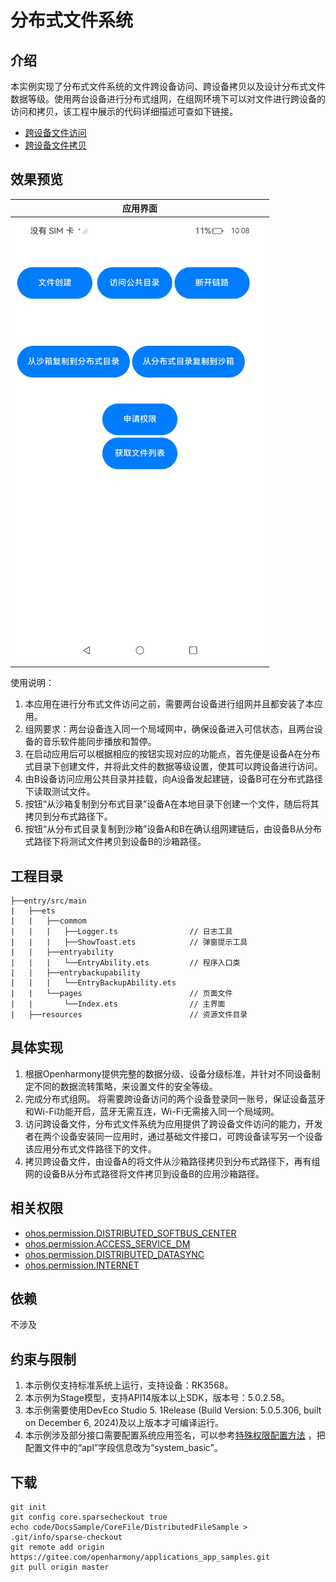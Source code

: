 # 分布式文件系统

## 介绍

本实例实现了分布式文件系统的文件跨设备访问、跨设备拷贝以及设计分布式文件数据等级。使用两台设备进行分布式组网，在组网环境下可以对文件进行跨设备的访问和拷贝，该工程中展示的代码详细描述可查如下链接。

- [ 跨设备文件访问](https://gitcode.com/openharmony/docs/blob/master/zh-cn/application-dev/file-management/file-access-across-devices.md)
- [ 跨设备文件拷贝](https://gitcode.com/openharmony/docs/blob/master/zh-cn/application-dev/file-management/file-copy-across-devices.md)

## 效果预览

|                      应用界面                      |
| :------------------------------------------------: |
| <img src="./screenshots/start.jpg" width = "400"/> |

使用说明：

1. 本应用在进行分布式文件访问之前，需要两台设备进行组网并且都安装了本应用。
2. 组网要求：两台设备连入同一个局域网中，确保设备进入可信状态，且两台设备的音乐软件能同步播放和暂停。
3. 在启动应用后可以根据相应的按钮实现对应的功能点，首先便是设备A在分布式目录下创建文件，并将此文件的数据等级设置，使其可以跨设备进行访问。
4. 由B设备访问应用公共目录并挂载，向A设备发起建链，设备B可在分布式路径下读取测试文件。
5. 按钮“从沙箱复制到分布式目录”设备A在本地目录下创建一个文件，随后将其拷贝到分布式路径下。
6. 按钮“从分布式目录复制到沙箱”设备A和B在确认组网建链后，由设备B从分布式路径下将测试文件拷贝到设备B的沙箱路径。

## 工程目录

```
├──entry/src/main
|	├──ets
|	|	├──commom
|	|	|	├──Logger.ts				// 日志工具
|	|	|	├──ShowToast.ets			// 弹窗提示工具
|	|	├──entryability
|	|	|	└──EntryAbility.ets         // 程序入口类
|	|	├──entrybackupability
|	|	|	└──EntryBackupAbility.ets   
|	|	└──pages                        // 页面文件
|	|		└──Index.ets 				// 主界面
|	├──resources						// 资源文件目录	
```

## 具体实现

1. 根据Openharmony提供完整的数据分级、设备分级标准，并针对不同设备制定不同的数据流转策略，来设置文件的安全等级。
2. 完成分布式组网。 将需要跨设备访问的两个设备登录同一账号，保证设备蓝牙和Wi-Fi功能开启，蓝牙无需互连，Wi-Fi无需接入同一个局域网。
3. 访问跨设备文件，分布式文件系统为应用提供了跨设备文件访问的能力，开发者在两个设备安装同一应用时，通过基础文件接口，可跨设备读写另一个设备该应用分布式文件路径下的文件。
4. 拷贝跨设备文件，由设备A的将文件从沙箱路径拷贝到分布式路径下，再有组网的设备B从分布式路径将文件拷贝到设备B的应用沙箱路径。

## 相关权限

- [ohos.permission.DISTRIBUTED_SOFTBUS_CENTER](https://gitee.com/openharmony/docs/blob/OpenHarmony-5.0.1-Release/zh-cn/application-dev/security/AccessToken/permissions-for-system-apps.md#ohospermissiondistributed_softbus_center)
- [ohos.permission.ACCESS_SERVICE_DM](https://gitee.com/openharmony/docs/blob/OpenHarmony-5.0.1-Release/zh-cn/application-dev/security/AccessToken/permissions-for-system-apps.md#ohospermissionaccess_service_dm)
- [ohos.permission.DISTRIBUTED_DATASYNC](https://gitee.com/openharmony/docs/blob/OpenHarmony-5.0.1-Release/zh-cn/application-dev/security/AccessToken/permissions-for-all.md#ohospermissiondistributed_datasync)
- [ohos.permission.INTERNET](https://gitee.com/openharmony/docs/blob/OpenHarmony-5.0.1-Release/zh-cn/application-dev/security/AccessToken/permissions-for-all.md#ohospermissioninternet)

## 依赖

不涉及

## 约束与限制

1. 本示例仅支持标准系统上运行，支持设备：RK3568。
2. 本示例为Stage模型，支持API14版本以上SDK，版本号：5.0.2.58。
3. 本示例需要使用DevEco Studio 5. 1Release (Build Version: 5.0.5.306, built on December 6, 2024)及以上版本才可编译运行。
4. 本示例涉及部分接口需要配置系统应用签名，可以参考[特殊权限配置方法](https://gitee.com/openharmony/docs/blob/OpenHarmony-5.0.1-Release/zh-cn/application-dev/security/hapsigntool-overview.md) ，把配置文件中的“apl”字段信息改为“system_basic”。

## 下载

```
git init
git config core.sparsecheckout true
echo code/DocsSample/CoreFile/DistributedFileSample > .git/info/sparse-checkout
git remote add origin https://gitee.com/openharmony/applications_app_samples.git
git pull origin master
```
